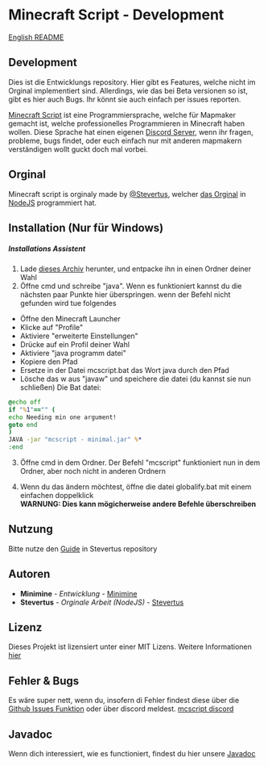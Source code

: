 # Minecraft Script - Development

[English README](README.md)

## Development
Dies ist die Entwicklungs repository. Hier gibt es Features, welche nicht im Orginal implementiert sind. Allerdings, wie das bei Beta versionen so ist, gibt es hier auch Bugs. Ihr könnt sie auch einfach per issues reporten.

[Minecraft Script](https://github.com/MinimineLP/mcscript-java) ist eine Programmiersprache, welche für Mapmaker gemacht ist, welche professionelles Programmieren in Minecraft haben wollen. Diese Sprache hat einen eigenen [Discord Server](https://discordapp.com/invite/WvtCkyg), wenn ihr fragen, probleme, bugs findet, oder euch einfach nur mit anderen mapmakern verständigen wollt guckt doch mal vorbei.

## Orginal
Minecraft script is orginaly made by [@Stevertus](https://github.com/Stevertus), welcher [das Orginal](https://github.com/Stevertus/mcscript) in [NodeJS](https://nodejs.org/en/) programmiert hat.

## Installation (Nur für Windows)
##### Installations Assistent
1. Lade [dieses Archiv](https://github.com/MinimineLP/mcscript-java/raw/master/mcscript.zip) herunter, und entpacke ihn in einen Ordner deiner Wahl
2. Öffne cmd und schreibe "java". Wenn es funktioniert kannst du die nächsten paar Punkte hier überspringen. wenn der Befehl nicht gefunden wird tue folgendes
  - Öffne den Minecraft Launcher
  - Klicke auf "Profile"
  - Aktiviere "erweiterte Einstellungen"
  - Drücke auf ein Profil deiner Wahl
  - Aktiviere "java programm datei"
  - Kopiere den Pfad
  - Ersetze in der Datei mcscript.bat das Wort java durch den Pfad
  - Lösche das w aus "javaw" und speichere die datei (du kannst sie nun schließen)
Die Bat datei:
```bat
@echo off
if "%1"=="" (
echo Needing min one argument!
goto end
)
JAVA -jar "mcscript - minimal.jar" %*
:end
```
3. Öffne cmd in dem Ordner. Der Befehl "mcscript" funktioniert nun in dem Ordner, aber noch nicht in anderen Ordnern

4. Wenn du das ändern möchtest, öffne die datei globalify.bat mit einem einfachen doppelklick<br>
**WARNUNG: Dies kann mögicherweise andere Befehle überschreiben**

## Nutzung

Bitte nutze den [Guide]( https://github.com/Stevertus/mcscript/blob/master/README-DE.md#2-cli-commands) in Stevertus repository

## Autoren

* **Minimine** - *Entwicklung* - [Minimine](https://github.com/MinimineLP)
* **Stevertus** - *Orginale Arbeit (NodeJS)* - [Stevertus](https://github.com/Stevertus)

## Lizenz

Dieses Projekt ist lizensiert unter einer MIT Lizens. Weitere Informationen [hier](LICENSE)

## Fehler & Bugs
Es wäre super nett, wenn du, insofern di Fehler findest diese über die [Github Issues Funktion](https://github.com/MinimineLP/mcscript-java/issues) oder über discord meldest. [mcscript discord](https://discordapp.com/invite/WvtCkyg)

## Javadoc

Wenn dich interessiert, wie es functioniert, findest du hier unsere [Javadoc](javadoc/index.html)
